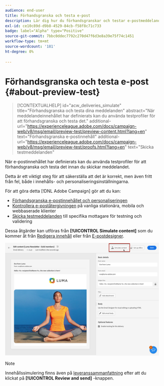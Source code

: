 ```yaml
---
audience: end-user
title: Förhandsgranska och testa e-post
description: Lär dig hur du förhandsgranskar och testar e-postmeddelanden
exl-id: ce10c89d-d9b8-4529-84cb-f58f8c71c733
badge: label="Alpha" type="Positive"
source-git-commit: 7bbc0ddec7792c270d47f6d3e8a39e75f74c1451
workflow-type: tm+mt
source-wordcount: '181'
ht-degree: 0%

---
```


# Förhandsgranska och testa e-post {#about-preview-test}

>[!CONTEXTUALHELP]
>id="acw_deliveries_simulate"
>title="Förhandsgranska och testa dina meddelanden"
>abstract="När meddelandeinnehållet har definierats kan du använda testprofiler för att förhandsgranska och testa det."
>additional-url="https://experienceleague.adobe.com/docs/campaign-web/v8/msg/email/preview-test/preview-content.html?lang=en" text="Förhandsgranska e-postinnehåll"
>additional-url="https://experienceleague.adobe.com/docs/campaign-web/v8/msg/email/preview-test/proofs.html?lang=en" text="Skicka testmeddelanden"

När e-postinnehållet har definierats kan du använda testprofiler för att förhandsgranska och testa det innan du skickar meddelandet.

Detta är ett viktigt steg för att säkerställa att det är korrekt, men även fritt från fel, både i innehålls- och personaliseringsinställningarna.

För att göra detta [!DNL Adobe Campaign] gör att du kan:

* [Förhandsgranska e-postinnehållet och personaliseringen](preview-content.md)
* [Kontrollera e-poståtergivningen](email-rendering.md) på vanliga stationära, mobila och webbaserade klienter
* [Skicka testmeddelanden](proofs.md) till specifika mottagare för testning och validering

Dessa åtgärder kan utföras från **[!UICONTROL Simulate content]** som du kommer åt från [Redigera innehåll](../content/edit-content.md) eller från [E-postdesigner](../content/get-started-email-designer.md).

![](assets/simulate-button.png)

>[!NOTE]
>
>Innehållssimulering finns även på [leveranssammanfattning](../monitor/prepare-send.md) efter att du klickat på **[!UICONTROL Review and send]** -knappen.
